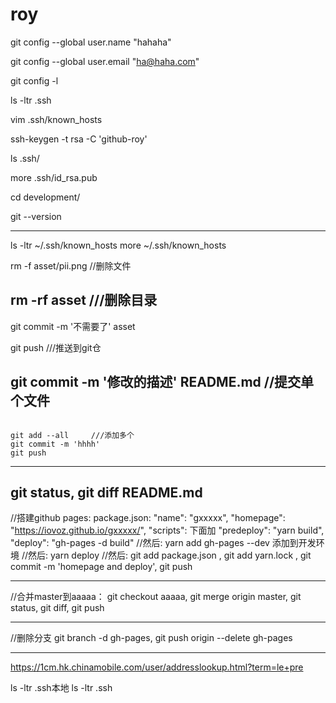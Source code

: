 # roy

git config --global user.name "hahaha"

git config --global user.email "ha@haha.com"

git config -l

ls -ltr .ssh

vim .ssh/known_hosts 

ssh-keygen -t rsa -C 'github-roy'

ls .ssh/

more .ssh/id_rsa.pub 

cd development/

git --version

------------------------------

ls -ltr ~/.ssh/known_hosts
more ~/.ssh/known_hosts

rm -f asset/pii.png //删除文件

rm -rf asset    ///删除目录
------------------------------

git commit -m '不需要了' asset 

git push    ///推送到git仓

git commit -m '修改的描述' README.md     //提交单个文件
------------------------------

<code>
git add --all     ///添加多个
git commit -m 'hhhh'
git push 
</code>

------------------------------

git status, git diff README.md
------------------------------

//搭建github pages: 
package.json:
"name": "gxxxxx",
"homepage": "https://iovoz.github.io/gxxxxx/",
"scripts": 下面加
    "predeploy": "yarn build",
    "deploy": "gh-pages -d build"
//然后: yarn add gh-pages --dev 添加到开发环境
//然后: yarn deploy
//然后: git add package.json , git add yarn.lock , git commit -m 'homepage and deploy', git push

------------------------------
//合并master到aaaaa：
git checkout aaaaa, 
git merge origin master, 
git status, 
git diff, 
git push

------------------------------
//删除分支
git branch -d gh-pages,
git push origin --delete gh-pages

------------------------------

https://1cm.hk.chinamobile.com/user/addresslookup.html?term=le+pre


ls -ltr .ssh本地
ls -ltr .ssh
